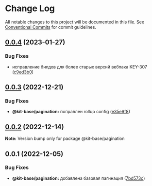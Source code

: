 # Change Log

All notable changes to this project will be documented in this file.
See [Conventional Commits](https://conventionalcommits.org) for commit guidelines.

## [0.0.4](https://bitbucket.pcbltools.ru/bitbucket/projects/FRS2B/repos/uikit4/browse/packages/ui/Pagination/compare/@kit-base/pagination@0.0.3...@kit-base/pagination@0.0.4) (2023-01-27)


### Bug Fixes

* исправление билдов для более старых версий вебпака KEY-307 ([c9ed3b0](https://bitbucket.pcbltools.ru/bitbucket/projects/FRS2B/repos/uikit4/browse/packages/ui/Pagination/commits/c9ed3b0d00324738f6d0533d9286cd01219380ee))





## [0.0.3](https://bitbucket.pcbltools.ru/bitbucket/projects/FRS2B/repos/uikit4/browse/packages/ui/Pagination/compare/@kit-base/pagination@0.0.2...@kit-base/pagination@0.0.3) (2022-12-21)


### Bug Fixes

* **@kit-base/pagination:** поправлен rollup config ([e35e9f8](https://bitbucket.pcbltools.ru/bitbucket/projects/FRS2B/repos/uikit4/browse/packages/ui/Pagination/commits/e35e9f81a8a0cfe8b13c922bb56281bfa97693e9))





## [0.0.2](https://bitbucket.pcbltools.ru/bitbucket/projects/FRS2B/repos/uikit4/browse/packages/ui/Pagination/compare/@kit-base/pagination@0.0.2-alpha.0...@kit-base/pagination@0.0.2) (2022-12-14)

**Note:** Version bump only for package @kit-base/pagination





## 0.0.1 (2022-12-05)


### Bug Fixes

* **@kit-base/pagination:** добавлена базовая пагинация ([7bd573c](https://bitbucket.pcbltools.ru/bitbucket/projects/FRS2B/repos/uikit4/browse/packages/ui/Pagination/commits/7bd573c539f60a85e2838b427270f8c1d92745f7))
